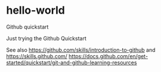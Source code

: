 # hello-world
Github quickstart

Just trying the Github Quickstart

See also https://github.com/skills/introduction-to-github
and https://skills.github.com/
https://docs.github.com/en/get-started/quickstart/git-and-github-learning-resources

